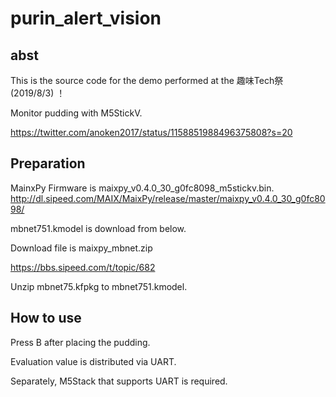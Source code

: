 # purin_alert_vision

## abst
This is the source code for the demo performed at the 趣味Tech祭 (2019/8/3) ！

Monitor pudding with M5StickV.


https://twitter.com/anoken2017/status/1158851988496375808?s=20

## Preparation
MainxPy Firmware is maixpy_v0.4.0_30_g0fc8098_m5stickv.bin.
http://dl.sipeed.com/MAIX/MaixPy/release/master/maixpy_v0.4.0_30_g0fc8098/

mbnet751.kmodel is download from below. 

Download file is maixpy_mbnet.zip

https://bbs.sipeed.com/t/topic/682

Unzip mbnet75.kfpkg to mbnet751.kmodel.


## How to use

Press B after placing the pudding.

Evaluation value is distributed via UART.

Separately, M5Stack that supports UART is required.
